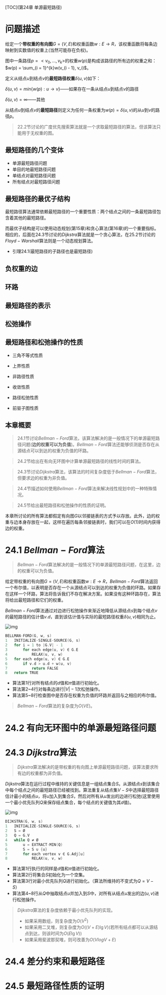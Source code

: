 [TOC](第24章 单源最短路径)

# 问题描述

给定一个**带权重的有向图**$G = (V, E)$和权重函数$w: E → R$，该权重函数将每条边映射到实数值的权重上(当然可能存在负权)。

图中一条路径$p = <v_0, …, v_k>$的权重$w(p)$是构成该路径的所有边的权重之和：$w(p) = \sum_{i = 1}^{k}w(v_{i - 1}, v_i)$。

定义从结点$u$到结点$v$的**最短路径权重**$\delta(u, v)$如下：

$\delta(u, v) = min\{w(p): u → v\}$——如果存在一条从结点$u$到结点$v$的路径

$\delta(u, v) = \infty$——其他

从结点$u$到结点$v$的**最短路径**则定义为任何一条权重为$w(p) = \delta(u, v)$的从$u$到$v$的路径$p$。

> 22.2节讨论的广度优先搜索算法就是一个求取最短路径的算法，但该算法只能用于无权重的图。

## 最短路径的几个变体

- 单源最短路径问题
- 单目的地最短路径问题
- 单结点对最短路径问题
- 所有结点对最短路径问题

## 最短路径的最优子结构

最短路径算法通常依赖最短路径的一个重要性质：两个结点之间的一条最短路径包含着其他的最短路径。

而最优子结构是可以使用动态规划(第15章)和贪心算法(第16章)的一个重要指标。相应的，后面在24.3节讨论的$Dijkstra$算法就是一个贪心算法，在25.2节讨论的$Floyd-Warshall$算法则是一个动态规划算法。

- 引理24.1(最短路径的子路径也是最短路径)

## 负权重的边

## 环路

## 最短路径的表示

## 松弛操作

## 最短路径和松弛操作的性质

- 三角不等式性质

- 上界性质

- 非路径性质

- 收敛性质

- 路径松弛性质

- 前驱子图性质

## 本章概要

> 24.1节讨论$Bellman-Ford$算法，该算法解决的是一般情况下的单源最短路径问题(**边的权重可以为负值**)。$Bellman-Ford$算法还能够侦测是否存在从源结点可以到达的权重为负值的环路。

> 24.2节给出在有向无环图中计算单源最短路径的线性时间的算法。

> 24.3节讨论$Dijkstra$算法，该算法的时间复杂度低于$Bellman-Ford$算法，但要求边的权重为非负值。

> 24.4节描述如何使用$Bellman-Ford$算法来解决线性规划中的一种特殊情况。

> 24.5节给出最短路径和松弛操作的性质的证明。

本章所讨论的所有算法都假定有向图$G$以邻接链表的方式予以存放。此外，边的权重与边本身存放在一起，这样在遍历每条邻接链表时，我们可以在$O(1)$时间内获得边的权重。

# 24.1 $Bellman-Ford$算法

> $Bellman-Ford$算法解决的是一般情况下的单源最短路径问题，在这里，边的权重可以为负值。

给定带权重的有向图$G = (V, E)$和权重函数$w: E → R$，$Bellman-Ford$算法返回一个布尔值，以表明是否存在一个从源结点可以到达的权重为负值的环路。如果存在这样一个环路，算法将告诉我们不存在解决方案。如果没有这种环路存在，算法将给出最短路径和它们的权重。

$Bellman-Ford$算法通过对边进行松弛操作来渐近地降低从源结点$s$到每个结点$v$的最短路径的估计值$v.d$，直到该估计值与实际的最短路径权重$\delta(u, v)$相同为止。

![img](https://img2022.cnblogs.com/blog/2975286/202211/2975286-20221101115930125-2052456265.png)

```c
BELLMAN-FORD(G, w, s)
1   INITIALIZE-SINGLE-SOURCE(G, s)
2   for i = 1 to |G.V| - 1
3       for each edge(u, v) ∈ G.E
4           RELAX(u, v, w)
5   for each edge(u, v) ∈ G.E
6       if v.d > u.d + w(u, v)
7           return FALSE
8   return TRUE
```

- 算法第1行对所有结点的$d$值和$\pi$值进行初始化。
- 算法第2~4行对每条边进行$|V| - 1$次松弛操作。
- 算法第5~8行检查图中是否存在权重为负值的环路并返回与之相应的布尔值。

> $Bellman-Ford$算法的复杂度为$O(VE)$。

# 24.2 有向无环图中的单源最短路径问题

# 24.3 $Dijkstra$算法

> $Dijkstra$算法解决的是带权重的有向图上单源最短路径问题，该算法要求所有边的权重都为非负值。

$Dijkstra$算法在运行过程中维持的关键信息是一组结点集合$S$。从源结点$s$到该集合中每个结点之间的最短路径已经被找到。算法重复从结点集$V - S$中选择最短路径估计最小的结点$u$，将$u$加入到集合$S$，然后对所有从$u$发出的边进行松弛(这里使用一个最小优先队列$Q$来保存结点集合，每个结点的关键值为其$d$值)。

![img](https://img2022.cnblogs.com/blog/2975286/202211/2975286-20221101115938968-555128721.png)

```c
DIJKSTRA(G, w, s)
1   INITIALIZE-SINGLE-SOURCE(G, s)
2   S = Ø
3   Q = G.V
4   while Q ≠ Ø
5       u = EXTRACT-MIN(Q)
6       S = S ∪ {u}
7       for each vertex v ∈ G.Adj[u]
8           RELAX(u, v, w)
```

- 算法第1行执行的同样是$d$值和$\pi$值进行初始化。
- 算法第2行将集合$S$初始化为一个空集。
- 算法第3行对最小优先队列$Q$进行初始化。（算法所维持的不变式为$Q = V - S$）
- 算法第4~8行从$Q$中抽取结点$u$并加入到$S$中，对所有从结点$u$发出的边$(u, v)$进行松弛操作。

> $Dijkstra$算法的复杂度依赖于最小优先队列的实现。
>
> - 如果采用数组，则复杂度为$O(V^2)$
> - 如果采用二叉堆，则复杂度为$O((V + E)\lg{V})$(若所有结点都可以从源结点到达，则该时间为$O(E\lg{V})$)
> - 如果采用斐波那契堆，则可改善为$O(Vlog{V} + E)$

# 24.4 差分约束和最短路径

# 24.5 最短路径性质的证明
